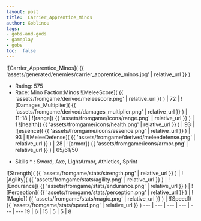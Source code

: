```yaml
---
layout: post
title:  Carrier_Apprentice_Minos
author: Goblinou
tags:
- gobs-and-gods
- gameplay
- gobs
toc:  false
---
```


![Carrier_Apprentice_Minos]( {{ 'assets/generated/enemies/carrier_apprentice_minos.jpg' | relative_url }} )
- Rating: 575
- Race: Mino  Faction:Minos
![MeleeScore]( {{ 'assets/fromgame/derived/meleescore.png' | relative_url }} ) | 72 | ![Damages_Multiplier]( {{ 'assets/fromgame/derived/damages_multiplier.png' | relative_url }} ) | 11-18 | ![range]( {{ 'assets/fromgame/icons/range.png' | relative_url }} ) | 1
![health]( {{ 'assets/fromgame/icons/health.png' | relative_url }} ) | 93 | ![essence]( {{ 'assets/fromgame/icons/essence.png' | relative_url }} ) | 93 | ![MeleeDefense]( {{ 'assets/fromgame/derived/meleedefense.png' | relative_url }} ) | 28 | ![armor]( {{ 'assets/fromgame/icons/armor.png' | relative_url }} ) | 65/61/50
* Skills * : Sword, Axe, LightArmor, Athletics, Sprint

![Strength]( {{ 'assets/fromgame/stats/strength.png' | relative_url }} ) | ![Agility]( {{ 'assets/fromgame/stats/agility.png' | relative_url }} ) | ![Endurance]( {{ 'assets/fromgame/stats/endurance.png' | relative_url }} ) | ![Perception]( {{ 'assets/fromgame/stats/perception.png' | relative_url }} ) | ![Magic]( {{ 'assets/fromgame/stats/magic.png' | relative_url }} ) | ![Speed]( {{ 'assets/fromgame/stats/speed.png' | relative_url }} )
--- | --- | --- | --- | --- | ---
19 | 6 | 15 | 5 | 5 | 8

